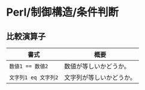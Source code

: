 # Perl/制御構造/条件判断

## 比較演算子

| 書式                 | 概要                     |
| -------------------- | ------------------------ |
| `数値1 == 数値2`     | 数値が等しいかどうか。   |
| `文字列1 eq 文字列2` | 文字列が等しいかどうか。 |
